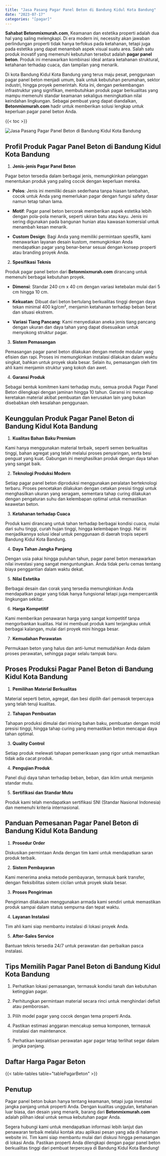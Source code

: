```yaml
---
title: "Jasa Pasang Pagar Panel Beton di Bandung Kidul Kota Bandung"
date: "2023-07-17"
categories: "[pagar]"
---
```


**Sahabat Betonmixmurah.com**, Keamanan dan estetika properti adalah dua hal yang saling melengkapi. Di era modern ini, necessity akan jawaban perlindungan properti tidak hanya terfokus pada ketahanan, tetapi juga pada estetika yang dapat menambah aspek visual suatu area. Salah satu produk inovatif yang memenuhi kebutuhan tersebut adalah **pagar panel beton**. Produk ini menawarkan kombinasi ideal antara ketahanan struktural, ketahanan terhadap cuaca, dan tampilan yang menarik.  

Di kota Bandung Kidul Kota Bandung yang terus maju pesat, penggunaan pagar panel beton menjadi umum, baik untuk kebutuhan perumahan, sektor industri, hingga proyek pemerintah. Kota ini, dengan perkembangan infrastruktur yang signifikan, membutuhkan produk pagar berkualitas yang mampu memenuhi standar keamanan sekaligus meningkatkan nilai keindahan lingkungan. Sebagai pembuat yang dapat diandalkan, **Betonmixmurah.com** hadir untuk memberikan solusi lengkap untuk keperluan pagar panel beton Anda.

{{< toc >}}

![Jasa Pasang Pagar Panel Beton di Bandung Kidul Kota Bandung](/images/pagar/pagar-beton-08.jpg)

## Profil Produk Pagar Panel Beton di Bandung Kidul Kota Bandung

1. **Jenis-jenis Pagar Panel Beton**  

Pagar beton tersedia dalam berbagai jenis, memungkinkan pelanggan menentukan produk yang paling cocok dengan keperluan mereka.  

- **Polos**: Jenis ini memiliki desain sederhana tanpa hiasan tambahan, cocok untuk Anda yang memerlukan pagar dengan fungsi safety dasar namun tetap tahan lama.  

- **Motif**: Pagar panel beton bercorak memberikan aspek estetika lebih dengan pola-pola menarik, seperti ukiran batu atau kayu. Jenis ini sering digunakan pada bangunan hunian atau kawasan komersial untuk menambah kesan menarik.  

- **Custom Design**: Bagi Anda yang memiliki permintaan spesifik, kami menawarkan layanan desain kustom, memungkinkan Anda mendapatkan pagar yang benar-benar sesuai dengan konsep properti atau branding proyek Anda.  

2. **Spesifikasi Teknis**  

Produk pagar panel beton dari **Betonmixmurah.com** dirancang untuk memenuhi berbagai kebutuhan proyek.  

- **Dimensi**: Standar 240 cm x 40 cm dengan variasi ketebalan mulai dari 5 cm hingga 10 cm.  

- **Kekuatan**: Dibuat dari beton bertulang berkualitas tinggi dengan daya tekan minimal 400 kg/cm², menjamin ketahanan terhadap beban berat dan situasi ekstrem.  

- **Variasi Tiang Pancang**: Kami menyediakan aneka jenis tiang pancang dengan ukuran dan daya tahan yang dapat disesuaikan untuk menyokong struktur pagar.  

3. **Sistem Pemasangan**  

Pemasangan pagar panel beton dilakukan dengan metode modular yang efisien dan rapi. Proses ini memungkinkan instalasi dilakukan dalam waktu singkat, bahkan untuk proyek skala besar. Selain itu, pemasangan oleh tim ahli kami menjamin struktur yang kokoh dan awet.  

4. **Garansi Produk**  

Sebagai bentuk komitmen kami terhadap mutu, semua produk Pagar Panel Beton dilengkapi dengan jaminan hingga 10 tahun. Garansi ini mencakup keretakan material akibat pembuatan dan kerusakan lain yang bukan disebabkan oleh kesalahan penggunaan.

## Keunggulan Produk Pagar Panel Beton di Bandung Kidul Kota Bandung 

1. **Kualitas Bahan Baku Premium**  

Kami hanya menggunakan material terbaik, seperti semen berkualitas tinggi, bahan agregat yang telah melalui proses penyaringan, serta besi penguat yang kuat. Gabungan ini menghasilkan produk dengan daya tahan yang sangat baik.  

2. **Teknologi Produksi Modern**  

Setiap pagar panel beton diproduksi menggunakan peralatan berteknologi terbaru. Proses pencetakan dilakukan dengan cetakan presisi tinggi untuk menghasilkan ukuran yang seragam, sementara tahap curing dilakukan dengan pengaturan suhu dan kelembapan optimal untuk memastikan keawetan beton.  

3. **Ketahanan terhadap Cuaca**  

Produk kami dirancang untuk tahan terhadap berbagai kondisi cuaca, mulai dari suhu tinggi, curah hujan tinggi, hingga kelembapan tinggi. Hal ini menjadikannya solusi ideal untuk penggunaan di daerah tropis seperti Bandung Kidul Kota Bandung.  

4. **Daya Tahan Jangka Panjang**  

Dengan usia pakai hingga puluhan tahun, pagar panel beton menawarkan nilai investasi yang sangat menguntungkan. Anda tidak perlu cemas tentang biaya penggantian dalam waktu dekat.  

5. **Nilai Estetika**  

Berbagai desain dan corak yang tersedia memungkinkan Anda mendapatkan pagar yang tidak hanya fungsional tetapi juga mempercantik lingkungan sekitar.  

6. **Harga Kompetitif**  

Kami memberikan penawaran harga yang sangat kompetitif tanpa mengorbankan kualitas. Hal ini membuat produk kami terjangkau untuk berbagai kalangan, mulai dari proyek mini hingga besar.  

7. **Kemudahan Perawatan**  

Permukaan beton yang halus dan anti-lumut memudahkan Anda dalam proses perawatan, sehingga pagar selalu tampak baru.

## Proses Produksi Pagar Panel Beton di Bandung Kidul Kota Bandung

1. **Pemilihan Material Berkualitas**  

Material seperti beton, agregat, dan besi dipilih dari pemasok terpercaya yang telah teruji kualitas.

2. **Tahapan Pembuatan**  

Tahapan produksi dimulai dari mixing bahan baku, pembuatan dengan mold presisi tinggi, hingga tahap curing yang memastikan beton mencapai daya tahan optimal.

3. **Quality Control**  

Setiap produk melewati tahapan pemeriksaan yang rigor untuk memastikan tidak ada cacat produk.

4. **Pengujian Produk**  

Panel diuji daya tahan terhadap beban, beban, dan iklim untuk menjamin standar mutu.

5. **Sertifikasi dan Standar Mutu**  

Produk kami telah mendapatkan sertifikasi SNI (Standar Nasional Indonesia) dan memenuhi kriteria internasional.

## Panduan Pemesanan Pagar Panel Beton di Bandung Kidul Kota Bandung

1. **Prosedur Order**  

Diskusikan permintaan Anda dengan tim kami untuk mendapatkan saran produk terbaik.

2. **Sistem Pembayaran**  

Kami menerima aneka metode pembayaran, termasuk bank transfer, dengan fleksibilitas sistem cicilan untuk proyek skala besar.

3. **Proses Pengiriman**  

Pengiriman dilakukan menggunakan armada kami sendiri untuk memastikan produk sampai dalam status sempurna dan tepat waktu.

4. **Layanan Instalasi**  

Tim ahli kami siap membantu instalasi di lokasi proyek Anda.

5. **After-Sales Service**  

Bantuan teknis tersedia 24/7 untuk perawatan dan perbaikan pasca instalasi.

## Tips Memilih Pagar Panel Beton di Bandung Kidul Kota Bandung

1. Perhatikan lokasi pemasangan, termasuk kondisi tanah dan kebutuhan ketinggian pagar.  

2. Perhitungkan permintaan material secara rinci untuk menghindari defisit atau pemborosan.  

3. Pilih model pagar yang cocok dengan tema properti Anda.  

4. Pastikan estimasi anggaran mencakup semua komponen, termasuk instalasi dan maintenance.  

5. Perhatikan kepraktisan perawatan agar pagar tetap terlihat segar dalam jangka panjang.

## Daftar Harga Pagar Beton

{{< table-tables table="tablePagarBeton" >}}

## Penutup

Pagar panel beton bukan hanya tentang keamanan, tetapi juga investasi jangka panjang untuk properti Anda. Dengan kualitas unggulan, ketahanan luar biasa, dan desain yang menarik, barang dari **Betonmixmurah.com** adalah pilihan ideal untuk semua kebutuhan pagar Anda.  

Segera hubungi kami untuk mendapatkan informasi lebih lanjut dan penawaran terbaik melalui kontak atau aplikasi pesan yang ada di halaman website ini. Tim kami siap membantu mulai dari diskusi hingga pemasangan di lokasi Anda. Pastikan properti Anda dilengkapi dengan pagar panel beton berkualitas tinggi dari pembuat terpercaya di Bandung Kidul Kota Bandung!